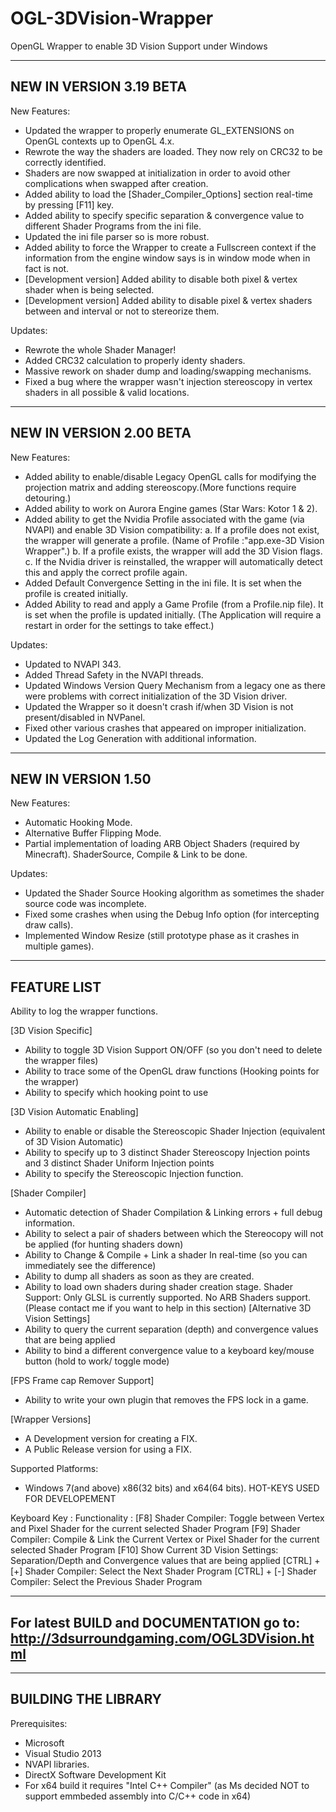 # OGL-3DVision-Wrapper
OpenGL Wrapper to enable 3D Vision Support under Windows



-------------------------
NEW IN VERSION 3.19 BETA
-------------------------
 
 
New Features:
- Updated the wrapper to properly enumerate GL_EXTENSIONS on OpenGL contexts up to OpenGL 4.x.
- Rewrote the way the shaders are loaded. They now rely on CRC32 to be correctly identified.
- Shaders are now swapped at initialization in order to avoid other complications when swapped after creation.
- Added ability to load the [Shader_Compiler_Options] section real-time by pressing [F11] key.
- Added ability to specify specific separation & convergence value to different Shader Programs from the ini file.
- Updated the ini file parser so is more robust.
- Added ability to force the Wrapper to create a Fullscreen context if the information from the engine window says is in window mode when in fact is not.
- [Development version] Added ability to disable both pixel & vertex shader when is being selected.
- [Development version] Added ability to disable pixel & vertex shaders between and interval or not to stereorize them.

Updates:
- Rewrote the whole Shader Manager!
- Added CRC32 calculation to properly identy shaders.
- Massive rework on shader dump and loading/swapping mechanisms.
- Fixed a bug where the wrapper wasn't injection stereoscopy in vertex shaders in all possible & valid locations.
 
 

-------------------------
NEW IN VERSION 2.00 BETA
-------------------------


New Features:
- Added ability to enable/disable Legacy OpenGL calls for modifying the projection matrix and adding stereoscopy.(More functions require detouring.)
- Added ability to work on Aurora Engine games (Star Wars: Kotor 1 & 2).
- Added ability to get the Nvidia Profile associated with the game (via NVAPI) and enable 3D Vision compatibility:
a. If a profile does not exist, the wrapper will generate a profile. (Name of Profile :"app.exe-3D Vision Wrapper".) 
b. If a profile exists, the wrapper will add the 3D Vision flags.
c. If the Nvidia driver is reinstalled, the wrapper will automatically detect this and apply the correct profile again.
- Added Default Convergence Setting in the ini file. It is set when the profile is created initially.
- Added Ability to read and apply a Game Profile (from a Profile.nip file). It is set when the profile is updated initially. (The Application will require a restart in order for the settings to take effect.)

Updates:
- Updated to NVAPI 343.
- Added Thread Safety in the NVAPI threads.
- Updated Windows Version Query Mechanism from a legacy one as there were problems with correct initialization of the 3D Vision driver.
- Updated the Wrapper so it doesn't crash if/when 3D Vision is not present/disabled in NVPanel.
- Fixed other various crashes that appeared on improper initialization.
- Updated the Log Generation with additional information.



-------------------
NEW IN VERSION 1.50
-------------------

New Features:
- Automatic Hooking Mode.
- Alternative Buffer Flipping Mode.
- Partial implementation of loading ARB Object Shaders (required by Minecraft). ShaderSource, Compile & Link to be done.

Updates:
- Updated the Shader Source Hooking algorithm as sometimes the shader source code was incomplete.
- Fixed some crashes when using the Debug Info option (for intercepting draw calls).
- Implemented Window Resize (still prototype phase as it crashes in multiple games).

-------------------
FEATURE LIST
-------------------

Ability to log the wrapper functions.

[3D Vision Specific]
- Ability to toggle 3D Vision Support ON/OFF (so you don't need to delete the wrapper files)
- Ability to trace some of the OpenGL draw functions (Hooking points for the wrapper)
- Ability to specify which hooking point to use

[3D Vision Automatic Enabling]
- Ability to enable or disable the Stereoscopic Shader Injection (equivalent of 3D Vision Automatic)
- Ability to specify up to 3 distinct Shader Stereoscopy Injection points and 3 distinct Shader Uniform Injection points
- Ability to specify the Stereoscopic Injection function.

[Shader Compiler]
- Automatic detection of Shader Compilation & Linking errors + full debug information.
- Ability to select a pair of shaders between which the Stereocopy will not be applied (for hunting shaders down)
- Ability to Change & Compile + Link a shader In real-time (so you can immediately see the difference)
- Ability to dump all shaders as soon as they are created.
- Ability to load own shaders during shader creation stage.
Shader Support: Only GLSL is currently supported. No ARB Shaders support. (Please contact me if you want to help in this section)
[Alternative 3D Vision Settings]
- Ability to query the current separation (depth) and convergence values that are being applied
- Ability to bind a different convergence value to a keyboard key/mouse button (hold to work/ toggle mode)

[FPS Frame cap Remover Support]
- Ability to write your own plugin that removes the FPS lock in a game.

[Wrapper Versions]
- A Development version for creating a FIX.
- A Public Release version for using a FIX.

Supported Platforms: 
- Windows 7(and above) x86(32 bits) and x64(64 bits).
HOT-KEYS USED FOR DEVELOPEMENT

Keyboard Key :
Functionality :
[F8]	Shader Compiler: Toggle between Vertex and Pixel Shader for the current selected Shader Program
[F9]	Shader Compiler: Compile & Link the Current Vertex or Pixel Shader for the current selected Shader Program
[F10]	Show Current 3D Vision Settings: Separation/Depth and Convergence values that are being applied
[CTRL] + [+]	Shader Compiler: Select the Next Shader Program
[CTRL] + [-]	Shader Compiler: Select the Previous Shader Program

-------------------
For latest BUILD and DOCUMENTATION go to: http://3dsurroundgaming.com/OGL3DVision.html
-------------------


-------------------
BUILDING THE LIBRARY
-------------------

Prerequisites:
- Microsoft 
- Visual Studio 2013
- NVAPI libraries.
- DirectX Software Development Kit
- For x64 build it requires "Intel C++ Compiler" (as Ms decided NOT to support emmbeded assembly into C/C++ code in x64)

